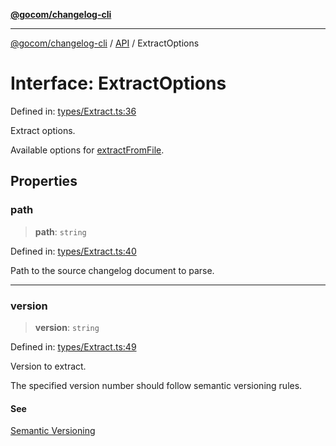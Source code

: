 [**@gocom/changelog-cli**](../README.md)

***

[@gocom/changelog-cli](../README.md) / [API](../Public/API.md) / ExtractOptions

# Interface: ExtractOptions

Defined in: [types/Extract.ts:36](https://github.com/gocom/changelog-cli/blob/c5eb9a650dc7e70b281f2a2b55174b861d635527/src/types/Extract.ts#L36)

Extract options.

Available options for [extractFromFile](../API/API.extractFromFile.md).

## Properties

### path

> **path**: `string`

Defined in: [types/Extract.ts:40](https://github.com/gocom/changelog-cli/blob/c5eb9a650dc7e70b281f2a2b55174b861d635527/src/types/Extract.ts#L40)

Path to the source changelog document to parse.

***

### version

> **version**: `string`

Defined in: [types/Extract.ts:49](https://github.com/gocom/changelog-cli/blob/c5eb9a650dc7e70b281f2a2b55174b861d635527/src/types/Extract.ts#L49)

Version to extract.

The specified version number should follow semantic versioning rules.

#### See

[Semantic Versioning](https://semver.org/)
